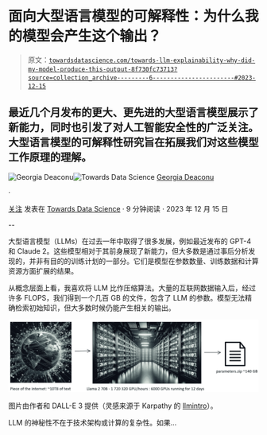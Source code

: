 # 面向大型语言模型的可解释性：为什么我的模型会产生这个输出？

> 原文：[`towardsdatascience.com/towards-llm-explainability-why-did-my-model-produce-this-output-8f730fc73713?source=collection_archive---------6-----------------------#2023-12-15`](https://towardsdatascience.com/towards-llm-explainability-why-did-my-model-produce-this-output-8f730fc73713?source=collection_archive---------6-----------------------#2023-12-15)

## 最近几个月发布的更大、更先进的大型语言模型展示了新能力，同时也引发了对人工智能安全性的广泛关注。大型语言模型的可解释性研究旨在拓展我们对这些模型工作原理的理解。

[](https://medium.com/@georgiadeaconu?source=post_page-----8f730fc73713--------------------------------)![Georgia Deaconu](https://medium.com/@georgiadeaconu?source=post_page-----8f730fc73713--------------------------------)[](https://towardsdatascience.com/?source=post_page-----8f730fc73713--------------------------------)![Towards Data Science](https://towardsdatascience.com/?source=post_page-----8f730fc73713--------------------------------) [Georgia Deaconu](https://medium.com/@georgiadeaconu?source=post_page-----8f730fc73713--------------------------------)

·

[关注](https://medium.com/m/signin?actionUrl=https%3A%2F%2Fmedium.com%2F_%2Fsubscribe%2Fuser%2Fc4a98f38b0e&operation=register&redirect=https%3A%2F%2Ftowardsdatascience.com%2Ftowards-llm-explainability-why-did-my-model-produce-this-output-8f730fc73713&user=Georgia+Deaconu&userId=c4a98f38b0e&source=post_page-c4a98f38b0e----8f730fc73713---------------------post_header-----------) 发表在 [Towards Data Science](https://towardsdatascience.com/?source=post_page-----8f730fc73713--------------------------------) · 9 分钟阅读 · 2023 年 12 月 15 日 [](https://medium.com/m/signin?actionUrl=https%3A%2F%2Fmedium.com%2F_%2Fvote%2Ftowards-data-science%2F8f730fc73713&operation=register&redirect=https%3A%2F%2Ftowardsdatascience.com%2Ftowards-llm-explainability-why-did-my-model-produce-this-output-8f730fc73713&user=Georgia+Deaconu&userId=c4a98f38b0e&source=-----8f730fc73713---------------------clap_footer-----------)

--

[](https://medium.com/m/signin?actionUrl=https%3A%2F%2Fmedium.com%2F_%2Fbookmark%2Fp%2F8f730fc73713&operation=register&redirect=https%3A%2F%2Ftowardsdatascience.com%2Ftowards-llm-explainability-why-did-my-model-produce-this-output-8f730fc73713&source=-----8f730fc73713---------------------bookmark_footer-----------)

大型语言模型（LLMs）在过去一年中取得了很多发展，例如最近发布的 GPT-4 和 Claude 2。这些模型相对于其前身展现了新能力，但大多数是通过事后分析发现的，并非有目的的训练计划的一部分。它们是模型在参数数量、训练数据和计算资源方面扩展的结果。

从概念层面上看，我喜欢将 LLM 比作压缩算法。大量的互联网数据输入后，经过许多 FLOPS，我们得到一个几百 GB 的文件，包含了 LLM 的参数。模型无法精确检索初始知识，但大多数时候仍能产生相关的输出。

![](img/dbaf98a73c1b3f342cb9792dc0587ca1.png)

图片由作者和 DALL-E 3 提供（灵感来源于 Karpathy 的 [llmintro](https://drive.google.com/file/d/1pxx_ZI7O-Nwl7ZLNk5hI3WzAsTLwvNU7/view)）。

LLM 的神秘性不在于技术架构或计算的复杂性。如果…
